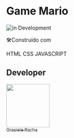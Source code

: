 # Game Mario

![in Development](https://img.shields.io/badge/Project%20-%20JavaScript-green) 


🛠️Construído com

HTML
CSS
JAVASCRIPT


## Developer

[<img src="https://avatars.githubusercontent.com/u/104076058?v=4" width=115><br><sub>Grasiele Rocha</sub>](https://github.com/GrasieleRocha)
